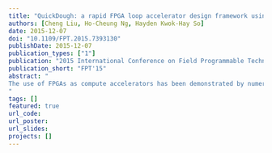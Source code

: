 ```yaml
---
title: "QuickDough: a rapid FPGA loop accelerator design framework using soft CGRA overlay"
authors: [Cheng Liu, Ho-Cheung Ng, Hayden Kwok-Hay So]
date: 2015-12-07
doi: "10.1109/FPT.2015.7393130"
publishDate: 2015-12-07
publication_types: ["1"]
publication: "2015 International Conference on Field Programmable Technology (FPT)"
publication_short: "FPT'15"
abstract: "
The use of FPGAs as compute accelerators has been demonstrated by numerous researchers as an effective solution to meet the performance requirement across many application domains. However, the design productivity of developing FPGA accelerators remains much lower compared to the use of a typical software development flow. Although the use of the high-level design tools may partly alleviate this shortcoming, the lengthy low-level FPGA implementation process including synthesis, placing and routing still dramatically limits the number of compile-debug-edit cycles per day and hinders the widespread adoption of FPGAs. To address this design productivity problem, we have developed a rapid FPGA loop accelerator generation framework called QuickDough. By utilizing a soft coarse-grained reconfigurable array (SCGRA) overlay built on top of off-the-shelf FPGAs, it compiles a high-level loop to the overlay through a rapid operation scheduling first and then generates the FPGA accelerator bitstream through a rapid integration of the scheduling result and a pre-built overlay bitstream. According to the experiments, QuickDough is able to produce accelerators in the order of seconds while achieving up to 9X performance speedup over the execution of the same software running on a hard ARM processor.
"
tags: []
featured: true
url_code: 
url_poster: 
url_slides: 
projects: []
---
```

